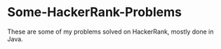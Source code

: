 # Some-HackerRank-Problems
These are some of my problems solved on HackerRank, mostly done in Java.
